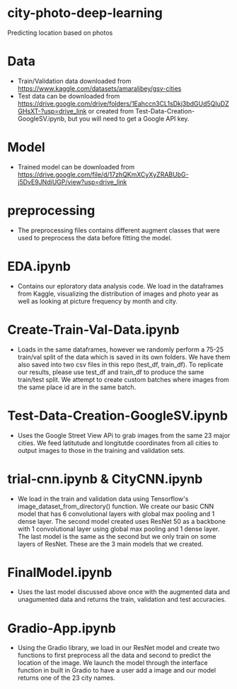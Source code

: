 # city-photo-deep-learning
Predicting location based on photos

# Data
- Train/Validation data downloaded from https://www.kaggle.com/datasets/amaralibey/gsv-cities
- Test data can be downloaded from https://drive.google.com/drive/folders/1Eahccn3CL1sDkj3bdGUd5QIuDZGHsXT-?usp=drive_link or created from Test-Data-Creation-GoogleSV.ipynb, but you will need to get a Google API key.

# Model
- Trained model can be downloaded from https://drive.google.com/file/d/17zhQKmXCyXyZRABUbG-j5DvE9JNdiUGP/view?usp=drive_link

# preprocessing
- The preprocessing files contains different augment classes that were used to preprocess the data before fitting the model.

# EDA.ipynb
- Contains our eploratory data analysis code. We load in the dataframes from Kaggle, visualizing the distribution of images and photo year as well as looking at picture frequency by month and city.

# Create-Train-Val-Data.ipynb
- Loads in the same dataframes, however we randomly perform a 75-25 train/val split of the data which is saved in its own folders. We have them also saved into two csv files in this repo (test_df, train_df). To replicate our results, please use test_df and train_df to produce the same train/test split. We attempt to create custom batches where images from the same place id are in the same batch.

# Test-Data-Creation-GoogleSV.ipynb
- Uses the Google Street View APi to grab images from the same 23 major cities. We feed latitutude and longitutde coordinates from all cities to output images to those in the training and validation sets.

# trial-cnn.ipynb & CityCNN.ipynb
- We load in the train and validation data using Tensorflow's image_dataset_from_directory() function. We create our basic CNN model that has 6 convolutional layers with global max pooling and 1 dense layer. The second model created uses ResNet 50 as a backbone with 1 convolutional layer using global max pooling and 1 dense layer. The last model is the same as the second but we only train on some layers of ResNet. These are the 3 main models that we created.

# FinalModel.ipynb
- Uses the last model discussed above once with the augmented data and unagumented data and returns the train, validation and test accuracies.

# Gradio-App.ipynb
- Using the Gradio library, we load in our ResNet model and create two functions to first preprocess all the data and second to predict the location of the image. We launch the model through the interface function in built in Gradio to have a user add a image and our model returns one of the 23 city names.
